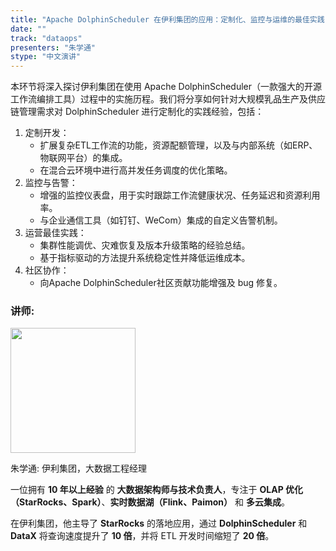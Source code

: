 ```yaml
---
title: "Apache DolphinScheduler 在伊利集团的应用：定制化、监控与运维的最佳实践"
date: ""
track: "dataops"
presenters: "朱学通"
stype: "中文演讲"
---
```


本环节将深入探讨伊利集团在使用 Apache DolphinScheduler（一款强大的开源工作流编排工具）过程中的实施历程。我们将分享如何针对大规模乳品生产及供应链管理需求对 DolphinScheduler 进行定制化的实践经验，包括：  
1. 定制开发：  
   - 扩展复杂ETL工作流的功能，资源配额管理，以及与内部系统（如ERP、物联网平台）的集成。  
   - 在混合云环境中进行高并发任务调度的优化策略。
2. 监控与告警：  
   - 增强的监控仪表盘，用于实时跟踪工作流健康状况、任务延迟和资源利用率。 
   - 与企业通信工具（如钉钉、WeCom）集成的自定义告警机制。 
3. 运营最佳实践：  
   - 集群性能调优、灾难恢复及版本升级策略的经验总结。  
   - 基于指标驱动的方法提升系统稳定性并降低运维成本。  
4. 社区协作：  
   - 向Apache DolphinScheduler社区贡献功能增强及 bug 修复。 

### 讲师:

<img src="https://sessionize.com/image/4cf8-400o400o1-kvqNJ2DsjgqVvb33hZaJp.jpg" width="200" /><br/>

朱学通: 伊利集团，大数据工程经理

一位拥有 **10 年以上经验** 的 **大数据架构师与技术负责人**，专注于 **OLAP 优化（StarRocks、Spark）**、**实时数据湖（Flink、Paimon）** 和 **多云集成**。  
 
在伊利集团，他主导了 **StarRocks** 的落地应用，通过 **DolphinScheduler** 和 **DataX** 将查询速度提升了 **10 倍**，并将 ETL 开发时间缩短了 **20 倍**。